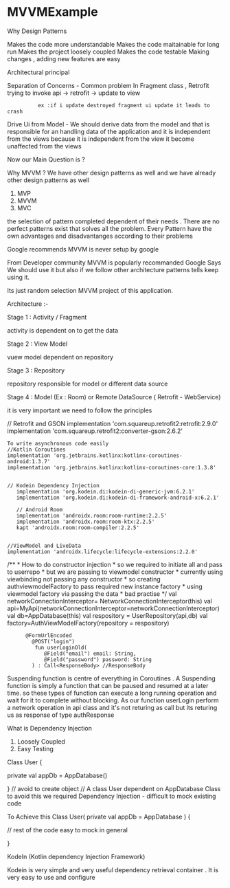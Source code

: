 # MVVMExample

Why Design Patterns 

Makes the code more understandable 
Makes the code maitainable for long run 
Makes the project loosely coupled
Makes the code testable 
Making changes , adding new features are easy 

Architectural principal 

Separation of Concerns 
       - Common problem 
              In Fragment class , Retrofit trying to invoke api -> retrofit -> update to view 
              
              ex :if i update destroyed fragment ui update it leads to crash 
              
              
Drive Ui from Model  - We should derive data from the model and that is responsible for an handling data 
of the application and it is independent from the views because it is independent from the view it become unaffected from the views 


Now our Main Question is ?

Why MVVM ?
We have other design patterns as well and we have already other design patterns as well

1. MVP
2. MVVM
3. MVC

the selection of pattern completed dependent of their needs . There are no perfect patterns exist 
that solves all the problem.
Every Pattern have the own advantages and disadvantanges according to their problems 

Google recommends MVVM is never setup by google 

From Developer community MVVM is popularly recommanded 
Google Says We should use it but also if we follow other architecture patterns tells keep using it. 

Its just random selection MVVM project of this application. 


Architecture :-

Stage 1 :  Activity / Fragment 

activity is dependent on to get the data 

Stage 2 :  View Model 

vuew model dependent on repository 

Stage 3 :  Repository 

repository responsible for model or different data source 

Stage 4 : Model (Ex : Room) or Remote DataSource  ( Retrofit - WebService)



it is very important we need to follow the principles 


  // Retrofit and GSON
    implementation 'com.squareup.retrofit2:retrofit:2.9.0'
    implementation 'com.squareup.retrofit2:converter-gson:2.6.2'

    To write asynchronous code easily 
    //Kotlin Coroutines
    implementation 'org.jetbrains.kotlinx:kotlinx-coroutines-android:1.3.7'
    implementation 'org.jetbrains.kotlinx:kotlinx-coroutines-core:1.3.8'

   
    // Kodein Dependency Injection
       implementation 'org.kodein.di:kodein-di-generic-jvm:6.2.1'
       implementation 'org.kodein.di:kodein-di-framework-android-x:6.2.1'
   
       // Android Room
       implementation 'androidx.room:room-runtime:2.2.5'
       implementation 'androidx.room:room-ktx:2.2.5'
       kapt 'androidx.room:room-compiler:2.2.5'


    //ViewModel and LiveData
    implementation 'androidx.lifecycle:lifecycle-extensions:2.2.0'





  /**
         * How to do constructor injection
         * so we required to initiate all and pass to userrepo
         * but we are passing to viewmodel constructor
         * currently using viewbinding not passing any constructor
         * so creating authviewmodelFactory to pass required new instance factory
         * using viewmodel factory via passing the data
         * bad practise
         */
        val networkConnectionInterceptor= NetworkConnectionInterceptor(this)
        val api=MyApi(networkConnectionInterceptor=networkConnectionInterceptor)
        val db=AppDatabase(this)
        val respository = UserRepository(api,db)
        val factory=AuthViewModelFactory(repository = respository)
        
        
        
        
        
          @FormUrlEncoded
            @POST("login")
             fun userLoginOld(
                @Field("email") email: String,
                @Field("password") password: String
            ) : Call<ResponseBody> //ResponseBody
            
  
  Suspending function is centre of everything in Coroutines . 
  A Suspending function is simply a function that can be paused and resumed at a later time. 
  so these types of function can execute a long running 
  operation and wait for it to complete without blocking. As our function userLogin perform a network
  operation in api class and it's not returing as call but its returing us as response of 
  type authResponse  




What is Dependency Injection 
1. Loosely Coupled 
2. Easy Testing 

Class User {

private val appDb = AppDatabase() 

} // avoid to create object 
// A class User dependent on AppDatabase Class to avoid this we required Dependency Injection - difficult to mock existing code 

To Achieve this 
Class User( private val appDb = AppDatabase 
)  {

// rest of the code easy to mock 
in general 

}

KodeIn (Kotlin dependency Injection Framework)

Kodein is very simple and very useful dependency retrieval container .
It is very easy to use and configure 